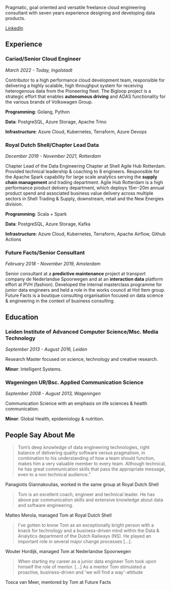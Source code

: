 Pragmatic, goal oriented and versatile freelance cloud engineering consultant with seven years experience designing and developing data products. 

[LinkedIn](https://www.linkedin.com/in/tomrijntjes/)

## Experience

### **Cariad**/Senior Cloud Engineer

*March 2022 - Today, Ingolstadt*

Contributor to a high performance cloud development team, responsible for delivering a highly scalable, high throughput system for receiving heterogenous data from the Pioneering fleet. 
The Bigloop project is a strategic effort that enables **autonomous driving** and ADAS functionality for the various brands of Volkswagen Group.

**Programming**: Golang, Python

**Data**: PostgreSQL, Azure Storage, Apache Trino

**Infrastructure**: Azure Cloud, Kubernetes, Terraform, Azure Devops

### **Royal Dutch Shell**/Chapter Lead Data

*December  2019 - November 2021, Rotterdam*

Chapter Lead of the Data Engineering Chapter at Shell Agile Hub Rotterdam. Provided technical leadership & coaching to 8 engineers. Responsible for the Apache Spark capability for large scale analytics serving the **supply chain management** and trading department.
Agile Hub Rotterdam is a high performance product delivery department, which deploys $15m-$20m annual product spend and associated business value delivery across multiple sectors in Shell Trading & Supply, downstream, retail and the New Energies division.

**Programming**: Scala + Spark

**Data**: PostgreSQL, Azure Storage, Kafka

**Infrastructure**: Azure Cloud, Kubernetes, Terraform, Apache Airflow, Github Actions

### **Future Facts**/Senior Consultant

*February  2018 - November  2019, Amsterdam*

Senior consultant  at a **predictive maintenance** project at transport company de Nederlandse Spoorwegen and at an **interaction data** platform effort at PVH (fashion). 
Developed the internal masterclass programme for junior data engineers and held a role in the works council at Hot Item group.
Future Facts is a boutique consulting organisation focused on data science & engineering in the context of business consulting. 


## Education

### **Leiden Institute of Advanced Computer Science**/Msc. Media Technology

*September 2013 - August  2016, Leiden*

Research Master focused on  science,  technology and creative research.

**Minor**: Intelligent Systems.

### **Wageningen UR**/Bsc. Applied Communication Science

*September  2008 - August  2013, Wageningen*

Communication Science with an emphasis on life sciences & health communication.

**Minor**: Global Health, epidemiology & nutrition. 

## People Say About Me

> Tom’s deep knowledge of data engineering technologies, right balance of delivering quality software versus pragmatism, in combination to his understanding of how a team should function, makes him a very valuable member to every team. Although technical, he has great communication skills that pass the appropriate message, even to a non technical audience.” 

Panagiotis Giannakoulias, worked in the same group at Royal Dutch Shell

> Tom is an excellent coach, engineer and technical leader. He has above par communication skills and extensive knowledge about data and software engineering.

Matteo Merola, managed Tom at Royal Dutch Shell

> I've gotten to know Tom as an exceptionally bright person with a knack for technology and a business-driven mind within the Data & Analytics department of the Dutch Railways (NS). He played an important role in several major change processes [...].

Wouter Hordijk, managed Tom at Nederlandse Spoorwegen

> When starting my career as a junior data engineer Tom took upon himself the role of mentor. [...] As a mentor Tom stimulated a proactive, business-driven and 'we will find a way'-attitude

Tosca van Meer, mentored by Tom at Future Facts